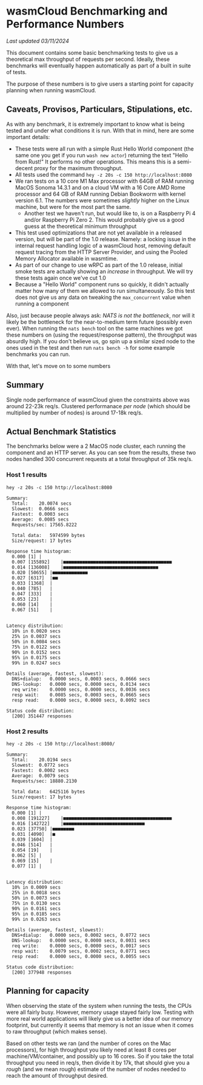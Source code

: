 # wasmCloud Benchmarking and Performance Numbers

_Last updated 03/11/2024_

This document contains some basic benchmarking tests to give us a theoretical max throughput of
requests per second. Ideally, these benchmarks will eventually happen automatically as part of a
built in suite of tests.

The purpose of these numbers is to give users a starting point for capacity planning when running
wasmCloud.

## Caveats, Provisos, Particulars, Stipulations, etc.

As with any benchmark, it is extremely important to know what is being tested and under what
conditions it is run. With that in mind, here are some important details:

- These tests were all run with a simple Rust Hello World component (the same one you get if you run
  `wash new actor`) returning the text "Hello from Rust!" It performs no other operations. This
  means this is a semi-decent proxy for the maximum throughput.
- All tests used the command `hey -z 20s -c 150 http://localhost:8080`
- We ran tests on a 10 core M1 Max processor with 64GB of RAM running MacOS Sonoma 14.3.1 and on a
  cloud VM with a 16 Core AMD Rome processor and 64 GB of RAM running Debian Bookworm with kernel
  version 6.1. The numbers were sometimes _slightly_ higher on the Linux machine, but were for the
  most part the same.
  - Another test we haven't run, but would like to, is on a Raspberry Pi 4 and/or Raspberry Pi Zero
    2. This would probably give us a good guess at the theoretical minimum throughput
- This test used optimizations that are not yet available in a released version, but will be part of
  the 1.0 release. Namely: a locking issue in the internal request handling logic of a wasmCloud
  host, removing default request tracing from the HTTP Server Provider, and using the Pooled Memory
  Allocator available in wasmtime.
- As part of our change to use wRPC as part of the 1.0 release, initial smoke tests are actually
  showing an _increase_ in throughput. We will try these tests again once we've cut 1.0
- Because a "Hello World" component runs so quickly, it didn't actually matter how many of them we
  allowed to run simultaneously. So this test does not give us any data on tweaking the
  `max_concurrent` value when running a component

Also, just because people always ask: _NATS is not the bottleneck_, nor will it likely be the
bottleneck for the near-to-medium term future (possibly even ever). When running the `nats bench`
tool on the same machines we got these numbers on (using the request/response pattern), the
throughput was absurdly high. If you don't believe us, go spin up a similar sized node to the ones
used in the test and then run `nats bench -h` for some example benchmarks you can run.

With that, let's move on to some numbers

## Summary

Single node performance of wasmCloud given the constraints above was around 22-23k req/s. Clustered
performanace _per node_ (which should be multiplied by number of nodes) is around 17-18k req/s.

## Actual Benchmark Statistics

The benchmarks below were a 2 MacOS node cluster, each running the component and an HTTP server. As
you can see from the results, these two nodes handled 300 concurrent requests at a total throughput
of 35k req/s.

### Host 1 results

```
hey -z 20s -c 150 http://localhost:8080

Summary:
  Total:	20.0074 secs
  Slowest:	0.0666 secs
  Fastest:	0.0003 secs
  Average:	0.0085 secs
  Requests/sec:	17565.8222

  Total data:	5974599 bytes
  Size/request:	17 bytes

Response time histogram:
  0.000 [1]	|
  0.007 [155892]	|■■■■■■■■■■■■■■■■■■■■■■■■■■■■■■■■■■■■■■■■
  0.014 [136008]	|■■■■■■■■■■■■■■■■■■■■■■■■■■■■■■■■■■■
  0.020 [50655]	|■■■■■■■■■■■■■
  0.027 [6317]	|■■
  0.033 [1368]	|
  0.040 [785]	|
  0.047 [333]	|
  0.053 [23]	|
  0.060 [14]	|
  0.067 [51]	|


Latency distribution:
  10% in 0.0020 secs
  25% in 0.0037 secs
  50% in 0.0084 secs
  75% in 0.0122 secs
  90% in 0.0152 secs
  95% in 0.0175 secs
  99% in 0.0247 secs

Details (average, fastest, slowest):
  DNS+dialup:	0.0000 secs, 0.0003 secs, 0.0666 secs
  DNS-lookup:	0.0000 secs, 0.0000 secs, 0.0134 secs
  req write:	0.0000 secs, 0.0000 secs, 0.0036 secs
  resp wait:	0.0085 secs, 0.0003 secs, 0.0665 secs
  resp read:	0.0000 secs, 0.0000 secs, 0.0092 secs

Status code distribution:
  [200]	351447 responses
```

### Host 2 results

```
hey -z 20s -c 150 http://localhost:8080/

Summary:
  Total:	20.0194 secs
  Slowest:	0.0772 secs
  Fastest:	0.0002 secs
  Average:	0.0079 secs
  Requests/sec:	18880.2130

  Total data:	6425116 bytes
  Size/request:	17 bytes

Response time histogram:
  0.000 [1]	|
  0.008 [191227]	|■■■■■■■■■■■■■■■■■■■■■■■■■■■■■■■■■■■■■■■■
  0.016 [142722]	|■■■■■■■■■■■■■■■■■■■■■■■■■■■■■■
  0.023 [37750]	|■■■■■■■■
  0.031 [4090]	|■
  0.039 [1604]	|
  0.046 [514]	|
  0.054 [19]	|
  0.062 [5]	|
  0.069 [15]	|
  0.077 [1]	|


Latency distribution:
  10% in 0.0009 secs
  25% in 0.0018 secs
  50% in 0.0073 secs
  75% in 0.0130 secs
  90% in 0.0161 secs
  95% in 0.0185 secs
  99% in 0.0263 secs

Details (average, fastest, slowest):
  DNS+dialup:	0.0000 secs, 0.0002 secs, 0.0772 secs
  DNS-lookup:	0.0000 secs, 0.0000 secs, 0.0031 secs
  req write:	0.0000 secs, 0.0000 secs, 0.0017 secs
  resp wait:	0.0079 secs, 0.0002 secs, 0.0771 secs
  resp read:	0.0000 secs, 0.0000 secs, 0.0055 secs

Status code distribution:
  [200]	377948 responses
```

## Planning for capacity

When observing the state of the system when running the tests, the CPUs were all fairly busy.
However, memory usage stayed fairly low. Testing with more real world applications will likely give
us a better idea of our memory footprint, but currently it seems that memory is not an issue when it
comes to raw throughput (which makes sense).

Based on other tests we ran (and the number of cores on the Mac processors), for high throughput you
likely need at least 8 cores per machine/VM/container, and possibly up to 16 cores. So if you take
the total throughput you need in req/s, then divide it by 17k, that should give you a _rough_ (and
we mean rough) estimate of the number of nodes needed to reach the amount of throughput desired.
